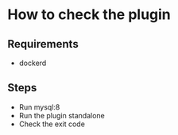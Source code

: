 # How to check the plugin

## Requirements

* dockerd

## Steps

* Run mysql:8
* Run the plugin standalone
* Check the exit code
